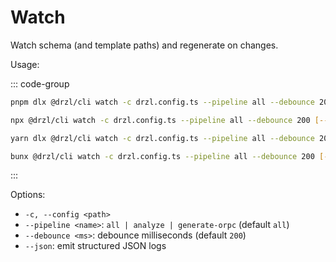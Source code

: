 # Watch

Watch schema (and template paths) and regenerate on changes.

Usage:

::: code-group

```bash [pnpm]
pnpm dlx @drzl/cli watch -c drzl.config.ts --pipeline all --debounce 200 [--json]
```

```bash [npm]
npx @drzl/cli watch -c drzl.config.ts --pipeline all --debounce 200 [--json]
```

```bash [yarn]
yarn dlx @drzl/cli watch -c drzl.config.ts --pipeline all --debounce 200 [--json]
```

```bash [bun]
bunx @drzl/cli watch -c drzl.config.ts --pipeline all --debounce 200 [--json]
```

:::

Options:

- `-c, --config <path>`
- `--pipeline <name>`: `all | analyze | generate-orpc` (default `all`)
- `--debounce <ms>`: debounce milliseconds (default `200`)
- `--json`: emit structured JSON logs
